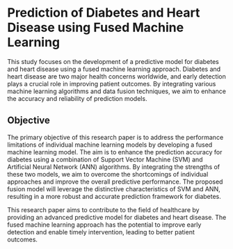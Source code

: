 <h1>Prediction of Diabetes and Heart Disease using Fused Machine Learning</h1>

<p>This study focuses on the development of a predictive model for diabetes and heart disease using a fused machine learning approach. Diabetes and heart disease are two major health concerns worldwide, and early detection plays a crucial role in improving patient outcomes. By integrating various machine learning algorithms and data fusion techniques, we aim to enhance the accuracy and reliability of prediction models.</p>

<h2>Objective</h2>

<p>The primary objective of this research paper is to address the performance limitations of individual machine learning models by developing a fused machine learning model. The aim is to enhance the prediction accuracy for diabetes using a combination of Support Vector Machine (SVM) and Artificial Neural Network (ANN) algorithms. By integrating the strengths of these two models, we aim to overcome the shortcomings of individual approaches and improve the overall predictive performance. The proposed fusion model will leverage the distinctive characteristics of SVM and ANN, resulting in a more robust and accurate prediction framework for diabetes.</p>

<p>This research paper aims to contribute to the field of healthcare by providing an advanced predictive model for diabetes and heart disease. The fused machine learning approach has the potential to improve early detection and enable timely intervention, leading to better patient outcomes.</p>
